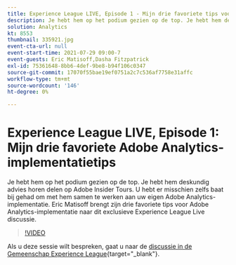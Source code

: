 ```yaml
---
title: Experience League LIVE, Episode 1 - Mijn drie favoriete tips voor Adobe Analytics-implementatie
description: Je hebt hem op het podium gezien op de top. Je hebt hem deskundig advies horen delen op Adobe Insider Tours. U hebt er misschien zelfs baat bij gehad om met hem samen te werken aan uw eigen Adobe Analytics-implementatie. Eric Matisoff brengt zijn drie favoriete tips voor Adobe Analytics-implementatie naar dit exclusieve Experience League Live discussie.
solution: Analytics
kt: 8553
thumbnail: 335921.jpg
event-cta-url: null
event-start-time: 2021-07-29 09:00-7
event-guests: Eric Matisoff,Dasha Fitzpatrick
exl-id: 75361648-8bb6-4def-9be8-b94f106c0347
source-git-commit: 17070f55bae19ef0751a2c7c536af7758e31affc
workflow-type: tm+mt
source-wordcount: '146'
ht-degree: 0%

---
```


# Experience League LIVE, Episode 1: Mijn drie favoriete Adobe Analytics-implementatietips

Je hebt hem op het podium gezien op de top. Je hebt hem deskundig advies horen delen op Adobe Insider Tours. U hebt er misschien zelfs baat bij gehad om met hem samen te werken aan uw eigen Adobe Analytics-implementatie. Eric Matisoff brengt zijn drie favoriete tips voor Adobe Analytics-implementatie naar dit exclusieve Experience League Live discussie.

>[!VIDEO](https://video.tv.adobe.com/v/335921/?quality=12&learn=on)

Als u deze sessie wilt bespreken, gaat u naar de [discussie in de Gemeenschap Experience League](https://experienceleaguecommunities.adobe.com/t5/adobe-analytics-discussions/questions-and-discussion-for-experience-league-live-ep-1-my/td-p/419498){target="_blank"}.
